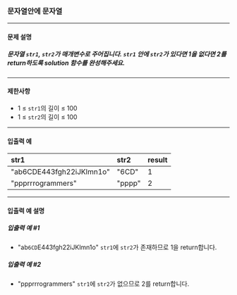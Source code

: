### 문자열안에 문자열

***

#### 문제 설명
##### 문자열 `str1`, `str2`가 매개변수로 주어집니다. `str1` 안에 `str2`가 있다면 1을 없다면 2를 return하도록 solution 함수를 완성해주세요.

***

#### 제한사항
* 1 ≤ `str1`의 길이 ≤ 100
* 1 ≤ `str2`의 길이 ≤ 100

***

#### 입출력 예
str1                    |	str2  |	result|
|:--                    |:--      |:--
"ab6CDE443fgh22iJKlmn1o"|	"6CD" |	1     |
"ppprrrogrammers"       |	"pppp"|	2     |

***

#### 입출력 예 설명
##### 입출력 예 #1
* "ab`6CD`E443fgh22iJKlmn1o" `str1`에 `str2`가 존재하므로 1을 return합니다.

##### 입출력 예 #2
* "ppprrrogrammers" `str1`에 `str2`가 없으므로 2를 return합니다.